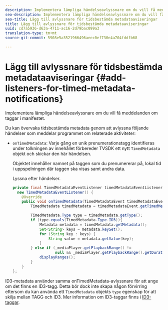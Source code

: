 ```yaml
---
description: Implementera lämpliga händelseavlyssnare om du vill få meddelanden om taggar i manifestet.
seo-description: Implementera lämpliga händelseavlyssnare om du vill få meddelanden om taggar i manifestet.
seo-title: Lägg till avlyssnare för tidsbestämda metadataaviseringar
title: Lägg till avlyssnare för tidsbestämda metadataaviseringar
uuid: cd7a5936-d63a-4711-ac16-2d79bac099a3
translation-type: tm+mt
source-git-commit: 5908e5a3521966496aeec0ef730e4a704fddfb68

---
```



# Lägg till avlyssnare för tidsbestämda metadataaviseringar {#add-listeners-for-timed-metadata-notifications}

Implementera lämpliga händelseavlyssnare om du vill få meddelanden om taggar i manifestet.

Du kan övervaka tidsbestämda metadata genom att avlyssna följande händelser som meddelar programmet om relaterade aktiviteter:

* `onTimedMetadata`: Varje gång en unik prenumerationstagg identifieras under tolkningen av innehållet förbereder TVSDK ett nytt `TimedMetadata` objekt och skickar den här händelsen.

   Objektet innehåller namnet på taggen som du prenumererar på, lokal tid i uppspelningen där taggen ska visas samt andra data.

   Lyssna efter händelser.

   ```java
   private final TimedMetadataEventListener timedMetadataEventListener =  
     new TimedMetadataEventListener() { 
       @Override 
       public void onTimedMetadata(TimedMetadataEvent timedMetadataEvent) { 
           TimedMetadata timedMetadata = timedMetadataEvent.getTimedMetadata(); 
   
           TimedMetadata.Type type = timedMetadata.getType(); 
           if (type.equals(TimedMetadata.Type.ID3)){ 
               Metadata metadata = timedMetadata.getMetadata(); 
               Set<String> keys = metadata.keySet(); 
               for (String key : keys) { 
                   String value = metadata.getValue(key); 
               } 
           } else if (_mediaPlayer.getPlaybackRange() !=  
                      null && _mediaPlayer.getPlaybackRange().getDuration() > 0) { 
               displayRanges(); 
           } 
       } 
   }; 
   ```

ID3-metadata använder samma onTimedMetadata-avlyssnare för att ange om det finns en ID3-tagg. Detta bör dock inte skapa någon förvirring eftersom du kan använda ett `TimedMetadata` objekts `type` egenskap för att skilja mellan TAGG och ID3. Mer information om ID3-taggar finns i [ID3-taggar](../../../tvsdk-1.4-for-android/notification-system/android-1.4-id3-metadata-retrieve.md).
